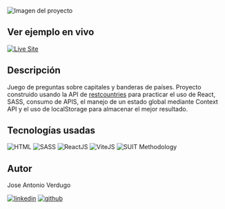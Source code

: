 ![Imagen del proyecto](https://github.com/joseantonioverdugo/quote-generator/blob/main/src/public/readme-img.png)

## Ver ejemplo en vivo

[![Live Site](https://img.shields.io/static/v1?label=&message=Live%20Site&color=6cccb4&style=for-the-badge)](https://country-quiz-beige.vercel.app/)

## Descripción

Juego de preguntas sobre capitales y banderas de países. Proyecto construido usando la API de [restcountries](https://restcountries.com/) para practicar el uso de React, SASS, consumo de APIS, el manejo de un estado global mediante Context API y el uso de localStorage para almacenar el mejor resultado.

## Tecnologías usadas

![HTML](https://img.shields.io/static/v1?label=&message=Html&color=orange&logo=html5&logoColor=white&style=for-the-badge)
![SASS](https://img.shields.io/static/v1?label=&message=SASS&color=CC6699&logo=sass&logoColor=white&style=for-the-badge)
![ReactJS](https://img.shields.io/static/v1?label=&message=reactjs&color=17A1E6&logo=react&logoColor=white&style=for-the-badge)
![ViteJS](https://img.shields.io/static/v1?label=&message=ViteJS&color=purple&logo=vite&logoColor=white&style=for-the-badge)
![SUIT Methodology](https://img.shields.io/static/v1?label=&message=suitcss&color=lightblue&logo=suit&logoColor=white&style=for-the-badge)

## Autor

Jose Antonio Verdugo

[![linkedin](https://img.shields.io/static/v1?label=&message=linkedin&color=0e76a8&logo=linkedin&logoColor=white&style=for-the-badge)](https://www.linkedin.com/in/joseantonioverdugo/)
[![github](https://img.shields.io/static/v1?label=&message=github&color=171515&logo=github&logoColor=white&style=for-the-badge)](https://github.com/joseantonioverdugo)
